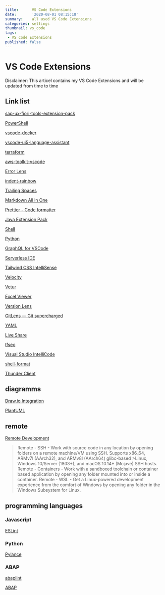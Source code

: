 ```yaml
---
title:      VS Code Extensions
date:       '2020-08-01 08:15:18'
summary:    all used VS Code Extensions
categories: settings
thumbnail: vs_code
tags:
 - VS Code Extensions
published: false
---
```


# VS Code Extensions

Disclaimer: This articel contains my VS Code Extensions and will be updated from time to time

## Link list

[sap-ux-fiori-tools-extension-pack](https://marketplace.visualstudio.com/items?itemName=SAPSE.sap-ux-fiori-tools-extension-pack)

[PowerShell](https://marketplace.visualstudio.com/items?itemName=ms-vscode.PowerShell)

[vscode-docker](https://marketplace.visualstudio.com/items?itemName=ms-azuretools.vscode-docker)

[vscode-ui5-language-assistant](https://marketplace.visualstudio.com/items?itemName=SAPOSS.vscode-ui5-language-assistant)

[terraform](https://marketplace.visualstudio.com/items?itemName=HashiCorp.terraform)

[aws-toolkit-vscode](https://marketplace.visualstudio.com/items?itemName=AmazonWebServices.aws-toolkit-vscode)

[Error Lens](https://marketplace.visualstudio.com/items?itemName=usernamehw.errorlens)

[indent-rainbow](https://marketplace.visualstudio.com/items?itemName=oderwat.indent-rainbow)

[Trailing Spaces](https://marketplace.visualstudio.com/items?itemName=shardulm94.trailing-spaces)

[Markdown All in One](https://marketplace.visualstudio.com/items?itemName=yzhang.markdown-all-in-one)

[Prettier - Code formatter](https://marketplace.visualstudio.com/items?itemName=esbenp.prettier-vscode)

[Java Extension Pack](https://marketplace.visualstudio.com/items?itemName=vscjava.vscode-java-pack)

[Shell](https://marketplace.visualstudio.com/items?itemName=bbenoist.shell)

[Python](https://marketplace.visualstudio.com/items?itemName=ms-python.python)

[GraphQL for VSCode](https://marketplace.visualstudio.com/items?itemName=kumar-harsh.graphql-for-vscode)

[Serverless IDE](https://marketplace.visualstudio.com/items?itemName=ThreadHeap.serverless-ide-vscode)

[Tailwind CSS IntelliSense](https://marketplace.visualstudio.com/items?itemName=bradlc.vscode-tailwindcss)

[Velocity](https://marketplace.visualstudio.com/items?itemName=sodatea.velocity)

[Vetur](https://marketplace.visualstudio.com/items?itemName=octref.vetur)

[Excel Viewer](https://marketplace.visualstudio.com/items?itemName=GrapeCity.gc-excelviewer)

[Version Lens](https://marketplace.visualstudio.com/items?itemName=pflannery.vscode-versionlens)

[GitLens — Git supercharged](https://marketplace.visualstudio.com/items?itemName=eamodio.gitlens)

[YAML](https://marketplace.visualstudio.com/items?itemName=redhat.vscode-yaml)

[Live Share](https://marketplace.visualstudio.com/items?itemName=MS-vsliveshare.vsliveshare)

[tfsec](https://marketplace.visualstudio.com/items?itemName=tfsec.tfsec)

[Visual Studio IntelliCode](https://marketplace.visualstudio.com/items?itemName=VisualStudioExptTeam.vscodeintellicode)

[shell-format](https://marketplace.visualstudio.com/items?itemName=foxundermoon.shell-format)

[Thunder Client](https://marketplace.visualstudio.com/items?itemName=rangav.vscode-thunder-client)

## diagramms

[Draw.io Integration](https://marketplace.visualstudio.com/items?itemName=hediet.vscode-drawio)

[PlantUML](https://marketplace.visualstudio.com/items?itemName=jebbs.plantuml)

## remote

[Remote Development](https://marketplace.visualstudio.com/items?itemName=ms-vscode-remote.vscode-remote-extensionpack)

>Remote - SSH - Work with source code in any location by opening folders on a remote machine/VM using SSH. Supports x86_64, ARMv7l (AArch32), and ARMv8l (AArch64) glibc-based >Linux, Windows 10/Server (1803+), and macOS 10.14+ (Mojave) SSH hosts.
>Remote - Containers - Work with a sandboxed toolchain or container based application by opening any folder mounted into or inside a container.
>Remote - WSL - Get a Linux-powered development experience from the comfort of Windows by opening any folder in the Windows Subsystem for Linux.


## programming languages

### Javascript

[ESLint](https://marketplace.visualstudio.com/items?itemName=dbaeumer.vscode-eslint)

### Python

[Pylance](https://marketplace.visualstudio.com/items?itemName=ms-python.vscode-pylance)

### ABAP

[abaplint](https://marketplace.visualstudio.com/items?itemName=larshp.vscode-abaplint)

[ABAP](https://marketplace.visualstudio.com/items?itemName=larshp.vscode-abap)
